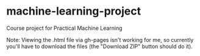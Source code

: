 # machine-learning-project
Course project for Practical Machine Learning

Note: Viewing the .html file via gh-pages isn't working for me, so currently you'll have to download the files (the "Download ZIP" button should do it).
